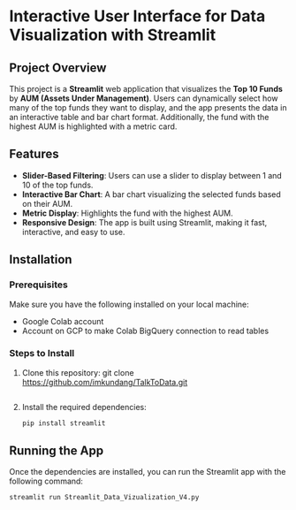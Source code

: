 # Interactive User Interface for Data Visualization with Streamlit

## Project Overview

This project is a **Streamlit** web application that visualizes the **Top 10 Funds** by **AUM (Assets Under Management)**. 
Users can dynamically select how many of the top funds they want to display, and the app presents the data in an interactive table and bar chart format. 
Additionally, the fund with the highest AUM is highlighted with a metric card.

## Features

- **Slider-Based Filtering**: Users can use a slider to display between 1 and 10 of the top funds.
- **Interactive Bar Chart**: A bar chart visualizing the selected funds based on their AUM.
- **Metric Display**: Highlights the fund with the highest AUM.
- **Responsive Design**: The app is built using Streamlit, making it fast, interactive, and easy to use.

## Installation

### Prerequisites

Make sure you have the following installed on your local machine:

- Google Colab account
- Account on GCP to make Colab BigQuery connection to read tables

### Steps to Install

1. Clone this repository:
   git clone https://github.com/imkundang/TalkToData.git
    ```bash
    
    ```

3. Install the required dependencies:
    ```bash
    pip install streamlit
    ```

## Running the App

Once the dependencies are installed, you can run the Streamlit app with the following command:

```bash
streamlit run Streamlit_Data_Vizualization_V4.py
